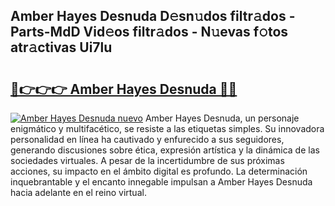 ## Amber Hayes Desnuda D𝚎sn𝚞dos filtr𝚊dos - Parts-MdD Vid𝚎os filtr𝚊dos - N𝚞evas f𝚘tos atr𝚊ctivas Ui7lu

# <h2><a href="http://mbdhb2z.tromn.icu/?c=Amber+Hayes+Desnuda">🔗👉👉👉 Amber Hayes Desnuda 🔗🔗</a></h2>

[![Amber Hayes Desnuda nuevo](https://i.imgur.com/pEAQMta.gif)](http://mbdhb2z.tromn.icu/?c=Amber+Hayes+Desnuda)
Amber Hayes Desnuda, un personaje enigmático y multifacético, se resiste a las etiquetas simples. Su innovadora personalidad en línea ha cautivado y enfurecido a sus seguidores, generando discusiones sobre ética, expresión artística y la dinámica de las sociedades virtuales. A pesar de la incertidumbre de sus próximas acciones, su impacto en el ámbito digital es profundo. La determinación inquebrantable y el encanto innegable impulsan a Amber Hayes Desnuda hacia adelante en el reino virtual.
